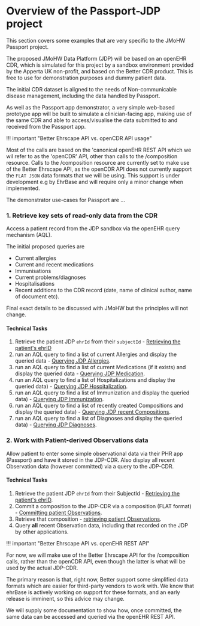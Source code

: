 # Overview of the Passport-JDP project

This section covers some examples that are very specific to the JMoHW Passport project. 

The proposed JMoHW Data Platform (JDP) will be based on an openEHR CDR, which is simulated for this project by a sandbox environment provided by the Apperta UK non-profit, and based on the Better CDR product. This is free to use for demonstration purposes and dummy patient data.

The initial CDR dataset is aligned to the needs of Non-communicable disease management, including the data handled by Passport.

As well as the Passport app demonstrator, a very simple web-based prototype app will be built to simulate a clinician-facing app, making use of the same CDR and able to access/visualise the data submitted to and received from the Passport app.

!!! important "Better Ehrscape API vs. openCDR API usage"

   Most of the calls are based on the 'canonical openEHR REST API which we wil refer to as the 'openCDR' API, other than calls to the /composition resource.
   Calls to the /composition resource are currently set to  make use of the Better Ehrscape API, as the openCDR API does not currently support the `FLAT JSON` data formats that we will be using. This support is under development e.g by EhrBase and will require only a minor change when implemented.

The demonstrator use-cases for Passport are ...

### 1. Retrieve key sets of read-only data from the CDR 

Access a patient record from the JDP sandbox via the openEHR query mechanism (AQL).

The initial proposed queries are

- Current allergies
- Current and recent medications
- Immunisations
- Current problems/diagnoses
- Hospitalisations
- Recent additions to the CDR record (date, name of clinical author, name of document etc).

Final exact details to be discussed with JMoHW  but the principles will not change.
  
#### Technical Tasks

 1. Retrieve the patient JDP `ehrId` from their `subjectId` - [Retrieving the patient's ehrID](JPASS2-retrieving-an-ehrid.md) 
 2. run an AQL query to find a list of current Allergies and display the queried data - [Querying JDP Allergies](JPASS3-querying-allergies.md).
 3. run an AQL query to find a list of current Medications (if it exists) and display the queried data  - [Querying JDP Medication](JPASS4-querying-medications.md).
4.  run an AQL query to find a list of Hospitalizations and display the queried data) - [Querying JDP Hospitalization](JPASS5-querying-hospitalisations.md).
  5. run an AQL query to find a list of Immunization and display the queried data) - [Querying JDP Immunization](JPASS6-querying-immunizations.md).
6.  run an AQL query to find a list of recently created Compositions and display the queried data) - [Querying JDP recent Compositions](JPASS7-querying-compositions.md).
7.  run an AQL query to find a list of Diagnoses and display the queried data) - [Querying JDP Diagnoses](JPASS8-querying-diagnoses.md).

### 2. Work with Patient-derived Observations data

Allow patient to enter some simple observational data via their PHR app (Passport) and have it stored in the JDP-CDR. Also display all recent Observation data (however committed) via a query to the JDP-CDR.


#### Technical Tasks

1. Retrieve the patient JDP `ehrId` from their SubjectId - [Retrieving the patient's ehrID](JPASS2-retrieving-an-ehrid.md). 
2. Commit a composition to the JDP-CDR via a composition (FLAT format) - [Committing patient Observations](JPASS9-committing-observation-data.md).
3. Retrieve that composition - [retrieving patient Observations](JPASS10-retrieving-observation-data.md).
5. Query **all** recent Observation data, including that recorded on the JDP by other applications.

!!! important "Better Ehrscape API vs. openEHR REST API"

   For now, we will make use of the Better Ehrscape API for the /composition calls, rather than the openCDR API, even though the latter is what will be used by the actual JDP-CDR. 

   The primary reason is that, right now, Better support some simplified data formats which are easier for third-party vendors to work with. We know that ehrBase is actively working on support for these formats, and an early release is imminent, so this advice may change.

   We will supply some documentation to show how, once committed, the same data can be accessed and queried via the openEHR REST API.







